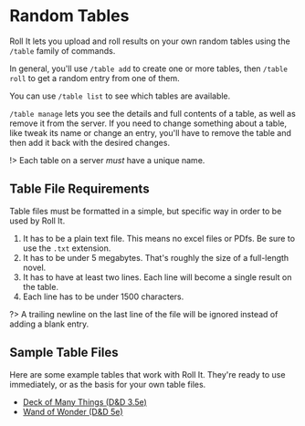 # Random Tables

Roll It lets you upload and roll results on your own random tables using the `/table` family of commands.

In general, you'll use `/table add` to create one or more tables, then `/table roll` to get a random entry from one of them.

You can use `/table list` to see which tables are available.

`/table manage` lets you see the details and full contents of a table, as well as remove it from the server. If you need to change something about a table, like tweak its name or change an entry, you'll have to remove the table and then add it back with the desired changes.

!> Each table on a server *must* have a unique name.

## Table File Requirements

Table files must be formatted in a simple, but specific way in order to be used by Roll It.

1. It has to be a plain text file. This means no excel files or PDfs. Be sure to use the `.txt` extension.
2. It has to be under 5 megabytes. That's roughly the size of a full-length novel.
3. It has to have at least two lines. Each line will become a single result on the table.
4. Each line has to be under 1500 characters.

?> A trailing newline on the last line of the file will be ignored instead of adding a blank entry.

## Sample Table Files

Here are some example tables that work with Roll It. They're ready to use immediately, or as the basis for your own table files.

* [Deck of Many Things (D&D 3.5e)](../samples/deck-of-many-things-35e.txt ':ignore')
* [Wand of Wonder (D&D 5e)](../samples/wand-of-wonder-5e.txt ':ignore')
